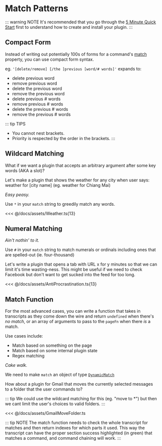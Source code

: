 # Match Patterns

::: warning NOTE
It's recommended that you go through the [5 Minute Quick Start](/quick-start.md) first to understand how to create and install your plugin.
:::

## Compact Form

Instead of writing out potentially 100s of forms for a command's [match](/api-reference/command.md#match) property, you can use compact form syntax.

eg. `'[delete/remove] [/the ]previous [word/# words]'` expands to:

* delete previous word
* remove previous word
* delete the previous word
* remove the previous word
* delete previous # words
* remove previous # words
* delete the previous # words
* remove the previous # words

::: tip TIPS
* You cannot nest brackets.
* Priority is respected by the order in the brackets.
:::

## Wildcard Matching

What if we want a plugin that accepts an arbitrary argument after some key words (AKA a slot)?

Let's make a plugin that shows the weather for any city when user says: <span class="voice-cmd">weather for [city name]</span> (eg. <span class="voice-cmd">weather for Chiang Mai</span>)

_Easy peasy._

Use `*` in your `match` string to greedily match any words.

<<< @/docs/assets/Weather.ts{13}

## Numeral Matching

_Ain't nothin' to it._

Use `#` in your `match` string to match numerals or ordinals including ones that are spelled-out (ie. <span class="voice-cmd">four-thousand</span>)

Let's write a plugin that opens a tab with URL x for y minutes so that we can limit it's time wasting-ness. This might be useful if we need to check Facebook but don't want to get sucked into the feed for too long.

<<< @/docs/assets/AntiProcrastination.ts{13}

## Match Function

For the most advanced cases, you can write a function that takes in transcripts as they come down the wire and return `undefined` when there's *no match*, or an array of arguments to pass to the `pageFn` when there *is* a match.

Use cases include:
 * Match based on something on the page
 * Match based on some internal plugin state
 * Regex matching

_Cake walk._

We need to make `match` an object of type [`DynamicMatch`](/api-reference/command.md#dynamicmatch)

How about a plugin for Gmail that moves the currently selected messages to a folder that the user commands to?

::: tip
We could use the wildcard matching for this (eg. "move to *") but then we cant limit the user's choices to valid folders.
:::

<<< @/docs/assets/GmailMoveFolder.ts


::: tip NOTE
The match function needs to check the whole transcript for matches and then return indexes for which parts it used.
This way the transcript can have the proper section success highlighted (in green) that matches a command, and command chaining will work.
:::
